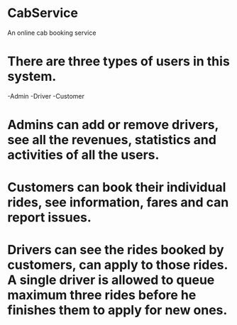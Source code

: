 # CabService
An online cab booking service

# There are three types of users in this system.
-Admin
-Driver
-Customer

# Admins can add or remove drivers, see all the revenues, statistics and activities of all the users.

# Customers can book their individual rides, see information, fares and can report issues.

# Drivers can see the rides booked by customers, can apply to those rides. A single driver is allowed to queue maximum three rides before he finishes them to apply for new ones. 
